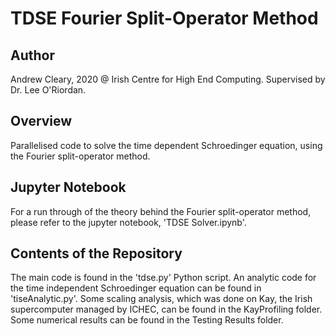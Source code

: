 # TDSE Fourier Split-Operator Method

## Author  

Andrew Cleary, 2020 @ Irish Centre for High End Computing.
Supervised by Dr. Lee O'Riordan.

## Overview 

Parallelised code to solve the time dependent Schroedinger equation, using the Fourier split-operator method. 

## Jupyter Notebook

For a run through of the theory behind the Fourier split-operator method, please refer to the jupyter notebook, 'TDSE Solver.ipynb'. 

## Contents of the Repository

The main code is found in the 'tdse.py' Python script. An analytic code for the time independent Schroedinger equation can be found in 'tiseAnalytic.py'. Some scaling analysis, which was done on Kay, the Irish supercomputer managed by ICHEC, can be found in the KayProfiling folder. Some numerical results can be found in the Testing Results folder. 
